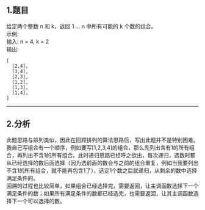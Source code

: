 ## 1.题目
给定两个整数 n 和 k，返回 1 ... n 中所有可能的 k 个数的组合。  
示例:  
输入: n = 4, k = 2  
输出:  
```
[
  [2,4],
  [3,4],
  [2,3],
  [1,2],
  [1,3],
  [1,4],
]
```

---


## 2.分析
此题思路与排列类似，因此在回顾排列的算法思路后，写出此题并不是特别困难。  
我自己写组合有一个顺序，例如要写[1,2,3,4]的组合，那么先列出含有1的所有组合，再列出不含1的所有组合。此时递归思路已经呼之欲出，每次递归，选数时都从已经选择的数后面选择（因为选前面的数会与之前的组合重复，例如当我要列出不含1的所有组合，就不能再包含1了），选定1个数之后就递归，从剩余的数中选择满足条件的。  
回溯的过程也比较简单，如果组合已经选择完，需要返回，让主调函数选择下一个满足条件的数；如果所有满足条件的数都已经选完，也需要返回，让其主调函数选择下一个可以选择的数。  